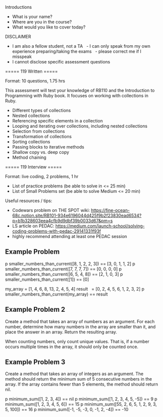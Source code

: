 Introductions
- What is your name?
- Where are you in the course?
- What would you like to cover today?

DISCLAIMER
- I am also a fellow student, not a TA
  - I can only speak from my own experience preparing/taking the exams
  - please correct me if I misspeak
- I cannot disclose specific assessment questions

===== 119 Written =====

Format: 10 questions, 1.75 hrs

This assessment will test your knowledge of RB110 and the Introduction to Programming with Ruby book. It focuses on working with collections in Ruby.

- Different types of collections
- Nested collections
- Referencing specific elements in a collection
- Looping and iterating over collections, including nested collections
- Selection from collections
- Transformation of collections
- Sorting collections
- Passing blocks to iterative methods
- Shallow copy vs. deep copy
- Method chaining

===== 119 Interview =====

Format: live coding, 2 problems, 1 hr

- List of practice problems (be able to solve in <= 25 min)
- List of Small Problems set (be able to solve Medium <= 20 min)
  
Useful resources / tips:
- Codewars problem on THE SPOT wiki: https://fine-ocean-68c.notion.site/RB101-934e6196044d425f9b2f23830ead6534?p=b1b328603eea4cfb9d9dbf39b0033d67&pm=s
- LS article on PEDAC: https://medium.com/launch-school/solving-coding-problems-with-pedac-29141331f93f
- highly recommend attending at least one PEDAC session


  
## Example Problem
p smaller_numbers_than_current([8, 1, 2, 2, 3]) == [3, 0, 1, 1, 2]
p smaller_numbers_than_current([7, 7, 7, 7]) == [0, 0, 0, 0]
p smaller_numbers_than_current([6, 5, 4, 8]) == [2, 1, 0, 3]
p smaller_numbers_than_current([1]) == [0]

my_array = [1, 4, 6, 8, 13, 2, 4, 5, 4]
result   = [0, 2, 4, 5, 6, 1, 2, 3, 2]
p smaller_numbers_than_current(my_array) == result

## Example Problem 2
  
Create a method that takes an array of numbers as an argument. For each number, determine how many numbers in the array are smaller than it, and place the answer in an array. Return the resulting array.

 When counting numbers, only count unique values. That is, if a number occurs multiple times in the array, it should only be counted once.

## Example Problem 3

Create a method that takes an array of integers as an argument. The method should return the minimum sum of 5 consecutive numbers in the array. If the array contains fewer than 5 elements, the method should return nil.

p minimum_sum([1, 2, 3, 4]) == nil
p minimum_sum([1, 2, 3, 4, 5, -5]) == 9
p minimum_sum([1, 2, 3, 4, 5, 6]) == 15
p minimum_sum([55, 2, 6, 5, 1, 2, 9, 3, 5, 100]) == 16
p minimum_sum([-1, -5, -3, 0, -1, 2, -4]) == -10

